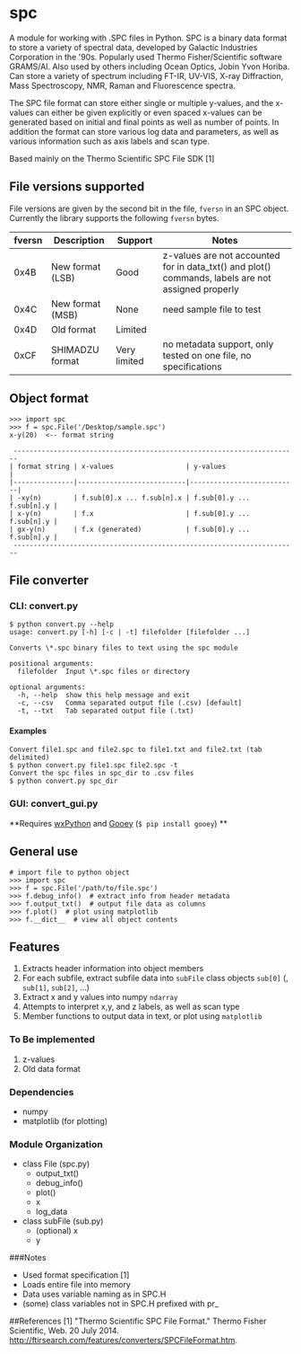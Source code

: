 # spc
A module for working with .SPC files in Python. SPC is a binary data format to store a variety of spectral data, developed by Galactic Industries Corporation in the '90s. Popularly used  Thermo Fisher/Scientific software  GRAMS/AI. Also used by others including Ocean Optics, Jobin Yvon Horiba. Can store a variety of spectrum including FT-IR, UV-VIS, X-ray Diffraction, Mass Spectroscopy, NMR, Raman and Fluorescence spectra.

The SPC file format can store either single or multiple y-values, and the x-values can either be given explicitly or even spaced x-values can be generated based on initial and final points as well as number of points. In addition the format can store various log data and parameters, as well as various information such as axis labels and scan type.

Based mainly on the Thermo Scientific SPC File SDK [1]

## File versions supported

File versions are given by the second bit in the file, `fversn` in an SPC object.
Currently the library supports the following `fversn` bytes.

| fversn | Description      | Support      | Notes                                                                                              |
|--------|------------------|--------------|----------------------------------------------------------------------------------------------------|
| 0x4B   | New format (LSB) | Good         | z-values are not accounted for in data_txt() and plot() commands, labels are not assigned properly |
| 0x4C   | New format (MSB) | None         | need sample file to test                                                                           |
| 0x4D   | Old format       | Limited      |                                                                                                    |
| 0xCF   | SHIMADZU format  | Very limited | no metadata support, only tested on one file, no specifications                                    |

## Object format

	>>> import spc
	>>> f = spc.File('/Desktop/sample.spc')
	x-y(20)  <-- format string

	 -----------------------------------------------------------------------
	| format string | x-values                  | y-values                  |
	|---------------|---------------------------|---------------------------|
	| -xy(n)        | f.sub[0].x ... f.sub[n].x | f.sub[0].y ... f.sub[n].y |
	| x-y(n)        | f.x                       | f.sub[0].y ... f.sub[n].y |
	| gx-y(n)       | f.x (generated)           | f.sub[0].y ... f.sub[n].y |
	 -----------------------------------------------------------------------

## File converter

### CLI: convert.py

	$ python convert.py --help
	usage: convert.py [-h] [-c | -t] filefolder [filefolder ...]

	Converts \*.spc binary files to text using the spc module

	positional arguments:
	  filefolder  Input \*.spc files or directory

	optional arguments:
	  -h, --help  show this help message and exit
	  -c, --csv   Comma separated output file (.csv) [default]
	  -t, --txt   Tab separated output file (.txt)

#### Examples

	Convert file1.spc and file2.spc to file1.txt and file2.txt (tab delimited)
	$ python convert.py file1.spc file2.spc -t
	Convert the spc files in spc_dir to .csv files
	$ python convert.py spc_dir

### GUI: convert_gui.py

**Requires [wxPython](http://www.wxpython.org/download.php) and [Gooey](https://github.com/chriskiehl/Gooey) (`$ pip install gooey`) **

## General use

	# import file to python object
	>>> import spc
	>>> f = spc.File('/path/to/file.spc')
	>>> f.debug_info() 	# extract info from header metadata
	>>> f.output_txt()  # output file data as columns
	>>> f.plot()  # plot using matplotlib
	>>> f.__dict__  # view all object contents

## Features
1. Extracts header information into object members
2. For each subfile, extract subfile data into `subFile` class objects `sub[0]` (, `sub[1]`, `sub[2]`, ...)
3. Extract x and y values into numpy `ndarray`
3. Attempts to interpret x,y, and z labels, as well as scan type
4. Member functions to output data in text, or plot using `matplotlib`

### To Be implemented
1. z-values
2. Old data format

### Dependencies
- numpy
- matplotlib (for plotting)

### Module Organization
- class File (spc.py)
	+ output_txt()
	+ debug_info()
	+ plot()
	+ x
	+ log_data
- class subFile (sub.py)
	+ (optional) x
	+ y

###Notes
+ Used format specification [1]
+ Loads entire file into memory
+ Data uses variable naming as in SPC.H
+ (some) class variables not in SPC.H prefixed with pr_


##References
[1] "Thermo Scientific SPC File Format." Thermo Fisher Scientific, Web. 20 July 2014. <http://ftirsearch.com/features/converters/SPCFileFormat.htm>.
